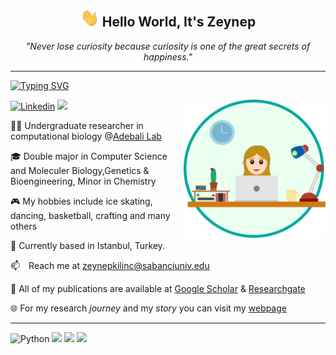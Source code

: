 <div align="center">
  <h2>
    <img src="https://raw.githubusercontent.com/khaeuk/khaeuk/master/assets/wave.gif" width="30px">  Hello World, It's Zeynep 
  </h2>
</div>

<p float="center" align="middle">
  <i>"Never lose curiosity because curiosity is one of the great secrets of happiness."</i>  
</p>
<hr>

[![Typing SVG](https://readme-typing-svg.herokuapp.com?font=Fira+Code&duration=4000&pause=500&color=0095C8&vCenter=true&width=500&lines=Your+friendly+neighborhood+scientist%3A\);Computational+Biologist%2C;Nature+and+Science+enthusiast%2C;Science+fiction+Geek!)](https://git.io/typing-svg)
 


<img src="female_developer.gif" width="45%" align="right" />



[![Linkedin](https://img.shields.io/badge/-LinkedIn-blue?style=flat&logo=Linkedin&logoColor=white&link=https://www.linkedin.com/in/zeynep-kılınç-923898185/)](https://www.linkedin.com/in/zeynep-kılınç-923898185/) ![](https://komarev.com/ghpvc/?username=ZeynepKilinc)


👩‍💻 Undergraduate researcher in computational biology @[Adebali Lab](https://adebalilab.org/)

🎓 Double major in Computer Science and Moleculer Biology,Genetics & Bioengineering, Minor in Chemistry

🎮 My hobbies include ice skating, dancing, basketball, crafting and many others

📍 Currently based in Istanbul, Turkey.

📫 Reach me at zeynepkilinc@sabanciuniv.edu

📜 All of my publications are available at [Google Scholar](https://scholar.google.com/citations?user=pTnTnlIAAAAJ&hl=en) & [Researchgate](https://www.researchgate.net/profile/Zeynep-Kilinc)

🌐 For my research *journey* and my *story* you can visit my [webpage](https://zeynepkilinc.github.io/)
<hr>


![Python](https://img.shields.io/badge/-Python-0077B5?style=flat&logoColor=white&logo=python) ![](https://img.shields.io/badge/Shell-Bash-informational?style=flat&logo=gnu-bash&logoColor=white&color=blueviolet)  ![](https://img.shields.io/badge/GitHub-Git-informational?style=flat&logo=git&logoColor=white&color=blueviolet)  ![](https://img.shields.io/badge/OS-Linux-informational?style=flat&logo=linux&logoColor=white&color=blueviolet)<br/>

  
</div>  
</details>
